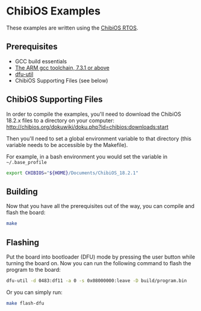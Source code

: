 # ChibiOS Examples

These examples are written using the [ChibiOS RTOS](http://chibios.org/dokuwiki/doku.php). 

## Prerequisites

 * GCC build essentials
 * [The ARM gcc toolchain, 7.3.1 or above](https://developer.arm.com/tools-and-software/open-source-software/developer-tools/gnu-toolchain/gnu-rm)
 * [dfu-util](http://dfu-util.sourceforge.net/)
 * ChibiOS Supporting Files (see below)

## ChibiOS Supporting Files

In order to compile the examples, you'll need to download the ChibiOS 18.2.x files to a directory on your computer:
http://chibios.org/dokuwiki/doku.php?id=chibios:downloads:start

Then you'll need to set a global environment variable to that directory (this variable needs to be accessible by the Makefile). 

For example, in a bash environment you would set the variable in `~/.base_profile`

```bash
export CHIBIOS="${HOME}/Documents/ChibiOS_18.2.1"
```

## Building

Now that you have all the prerequisites out of the way, you can compile and flash the board:

```bash
make
```

## Flashing

Put the board into bootloader (DFU) mode by pressing the user button while turning the board on. Now you can run the following command to flash the program to the board:

```bash
dfu-util -d 0483:df11 -a 0 -s 0x08000000:leave -D build/program.bin
```

Or you can simply run:

```bash
make flash-dfu
```